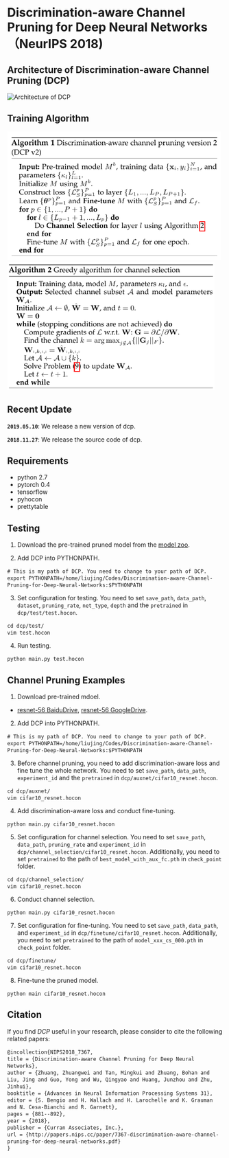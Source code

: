 # Discrimination-aware Channel Pruning for Deep Neural Networks （NeurIPS 2018)


## Architecture of Discrimination-aware Channel Pruning (DCP)

![Architecture of DCP](./imgs/supervised_pruning_framework_v12.png)

## Training Algorithm

<img height="300" src="./imgs/algorithm_1.png"/>
<img height="300" src="./imgs/algorithm_2.png"/>

## Recent Update

**`2019.05.10`**: We release a new version of dcp.

**`2018.11.27`**: We release the source code of dcp.


## Requirements

* python 2.7
* pytorch 0.4
* tensorflow
* pyhocon
* prettytable

## Testing

1. Download the pre-trained pruned model from the [model zoo](https://github.com/SCUT-AILab/DCP/wiki/Model-Zoo).

2. Add DCP into PYTHONPATH.
```Shell
# This is my path of DCP. You need to change to your path of DCP.
export PYTHONPATH=/home/liujing/Codes/Discrimination-aware-Channel-Pruning-for-Deep-Neural-Networks:$PYTHONPATH
```

3. Set configuration for testing.
You need to set `save_path`, `data_path`, `dataset`, `pruning_rate`, `net_type`, `depth` and the `pretrained` in `dcp/test/test.hocon`.

```Shell
cd dcp/test/
vim test.hocon
```

4. Run testing.
```Shell
python main.py test.hocon
```

## Channel Pruning Examples

1. Download pre-trained mdoel.
* [resnet-56 BaiduDrive](https://pan.baidu.com/s/1HFXzHNHFDa57RlVk2W71Aw), [resnet-56 GoogleDrive](https://drive.google.com/open?id=1nCIqcSkFdErtmgNUfwW2RDN6EUlFfTfa).

2. Add DCP into PYTHONPATH.
```Shell
# This is my path of DCP. You need to change to your path of DCP.
export PYTHONPATH=/home/liujing/Codes/Discrimination-aware-Channel-Pruning-for-Deep-Neural-Networks:$PYTHONPATH
```
3. Before channel pruning, you need to add discrimination-aware loss and fine tune the whole network. You need to set `save_path`, `data_path`, `experiment_id` and the `pretrained` in `dcp/auxnet/cifar10_resnet.hocon`.
```Shell
cd dcp/auxnet/
vim cifar10_resnet.hocon
```

4. Add discrimination-aware loss and conduct fine-tuning.
```Shell
python main.py cifar10_resnet.hocon
```

5. Set configuration for channel selection. You need to set `save_path`, `data_path`, `pruning_rate` and `experiment_id` in `dcp/channel_selection/cifar10_resnet.hocon`. Additionally, you need to set `pretrained` to the path of `best_model_with_aux_fc.pth` in `check_point` folder.
```Shell
cd dcp/channel_selection/
vim cifar10_resnet.hocon
```

6. Conduct channel selection.
```Shell
python main.py cifar10_resnet.hocon
```

7. Set configuration for fine-tuning. You need to set `save_path`, `data_path`, and `experiment_id` in `dcp/finetune/cifar10_resnet.hocon`. Additionally, you need to set `pretrained` to the path of `model_xxx_cs_000.pth` in `check_point` folder.
```Shell
cd dcp/finetune/
vim cifar10_resnet.hocon
```

8. Fine-tune the pruned model.
```Shell
python main cifar10_resnet.hocon
```

## Citation
If you find *DCP* useful in your research, please consider to cite the following related papers:
```
@incollection{NIPS2018_7367,
title = {Discrimination-aware Channel Pruning for Deep Neural Networks},
author = {Zhuang, Zhuangwei and Tan, Mingkui and Zhuang, Bohan and Liu, Jing and Guo, Yong and Wu, Qingyao and Huang, Junzhou and Zhu, Jinhui},
booktitle = {Advances in Neural Information Processing Systems 31},
editor = {S. Bengio and H. Wallach and H. Larochelle and K. Grauman and N. Cesa-Bianchi and R. Garnett},
pages = {881--892},
year = {2018},
publisher = {Curran Associates, Inc.},
url = {http://papers.nips.cc/paper/7367-discrimination-aware-channel-pruning-for-deep-neural-networks.pdf}
}

```